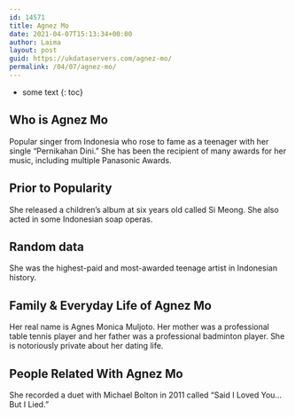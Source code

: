 ```yaml
---
id: 14571
title: Agnez Mo
date: 2021-04-07T15:13:34+00:00
author: Laima
layout: post
guid: https://ukdataservers.com/agnez-mo/
permalink: /04/07/agnez-mo/
---
```


* some text
{: toc}


## Who is Agnez Mo
                  
                  
                  
Popular singer from Indonesia who rose to fame as a teenager with her single &#8220;Pernikahan Dini.&#8221; She has been the recipient of many awards for her music, including multiple Panasonic Awards.
                  
              
            
              
            
                
                
                
## Prior to Popularity
                  
                  
                  
She released a children&#8217;s album at six years old called Si Meong. She also acted in some Indonesian soap operas.
                  
              
            
              
            
                
                
                
## Random data
                  
                  
                  
She was the highest-paid and most-awarded teenage artist in Indonesian history.
                  
              
            
              
            
                
                
                
## Family & Everyday Life of Agnez Mo
                  
                  
                  
Her real name is Agnes Monica Muljoto. Her mother was a professional table tennis player and her father was a professional badminton player. She is notoriously private about her dating life. 
                  
              
            
              
            
                
                
                
## People Related With Agnez Mo
                  
                  
                  
She recorded a duet with Michael Bolton in 2011 called &#8220;Said I Loved You&#8230;But I Lied.&#8221;
                  
              
            
              
            
                
              
            
              
              
            
            
              
            
          
          
          